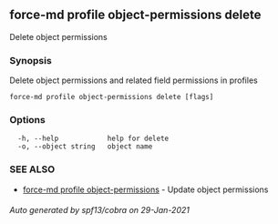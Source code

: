 ## force-md profile object-permissions delete

Delete object permissions

### Synopsis

Delete object permissions and related field permissions in profiles

```
force-md profile object-permissions delete [flags]
```

### Options

```
  -h, --help            help for delete
  -o, --object string   object name
```

### SEE ALSO

* [force-md profile object-permissions](force-md_profile_object-permissions.md)	 - Update object permissions

###### Auto generated by spf13/cobra on 29-Jan-2021
